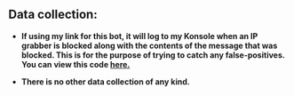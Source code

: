 ## Data collection:
* **If using my link for this bot, it will log to my Konsole when an IP grabber is blocked along with the contents of the message that was blocked. This is for the purpose of trying to catch any false-positives. You can view this code [here.](https://github.com/Cybo1927/Discord-Bot/blob/master/events/guild/message.js#L21-L24)**

* **There is no other data collection of any kind.**
